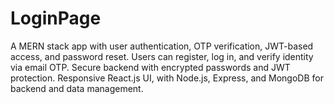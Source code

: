 # LoginPage
A MERN stack app with user authentication, OTP verification, JWT-based access, and password reset. Users can register, log in, and verify identity via email OTP. Secure backend with encrypted passwords and JWT protection. Responsive React.js UI, with Node.js, Express, and MongoDB for backend and data management.
